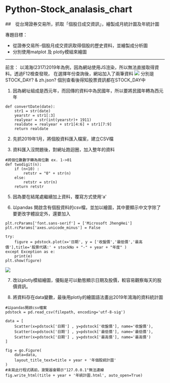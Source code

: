 # Python-Stock_analasis_chart
##　從台灣證券交易所，抓取「個股日成交資訊」，繪製成月統計圖及年統計圖

專題目標：
* 從證券交易所-個股月成交資訊取得個股的歷史資料，並繪製成分析圖
* 分別使用matplot 及 plotly模組來繪圖

---

前言：
以鴻海(2317)2019年為例，因為網站使用JS渲染，所以無法直接取得資料。透過F12檢查發現，
在選擇年份查詢後，網站加入了兩筆資料
![](https://i.imgur.com/kBtwwZJ.png)
    分別是STOCK_DAY? & zh.json?
個別查看後得知股票資訊都在STOCK_DAY中

1. 因為網址組成是西元年，而回傳的資料中為民國年，所以要將民國年轉為西元年
```
def convertDate(date):
    str1 = str(date)
    yearstr = str1[:3]
    realyear = str(int(yearstr)+ 1911)
    realdate = realyear + str1[4:6] + str1[7:9]
    return realdate
```

2. 先抓2019年1月，將個股資料匯入檔案，建立CSV檔


3. 資料匯入沒問題後，對網址跑迴圈，加入整年的資料
```
#將個位數數字轉為兩位數 ex. 1->01
def twodigit(n):
    if (n<10) :
        retstr = "0" + str(n)
    else:
        retstr = str(n)
    return retstr
```

5. 因為要在結尾處繼續加上資料，覆寫方式使用'a'

6. 以pandas 開啟含有個股資料的csv檔，並加以繪圖，其中要顯示中文字除了要更改字體設定外，還要加入
```
plt.rcParams['font.sans-serif'] = ['Microsoft JhengHei'] 
plt.rcParams['axes.unicode_minus'] = False
```

```
try:
    figure = pdstock.plot(x='日期', y = ['收盤價','最低價','最高價'],title='股票代碼:' + stockNo + "-" + year + "年度" )
except Exception as e:
    print(e)
plt.show(figure)
```
![](https://i.imgur.com/3FDP5r3.png)

7. 改以plotly模組繪圖，優點是可以動態顯示日期及股價，較容易觀察每天的股價資訊。

8. 將資料存在data變數，最後用plotly的繪圖語法畫出2019年鴻海的資料統計圖

```
#以pandas開啟csv檔案
pdstock = pd.read_csv(filepath, encoding='utf-8-sig')

data = [
    Scatter(x=pdstock['日期'] , y=pdstock['收盤價'], name='收盤價'),
    Scatter(x=pdstock['日期'] , y=pdstock['最低價'], name='最低價'),
    Scatter(x=pdstock['日期'] , y=pdstock['最高價'], name='最高價')
]

fig = go.Figure(
    data=data,
    layout_title_text=title + year + '年個股統計圖'
)
#未寫此行程式碼前，瀏覽器會顯示"127.0.0.1"無法連線
fig.write_html(title + year + '年統計圖.html', auto_open=True)

```
